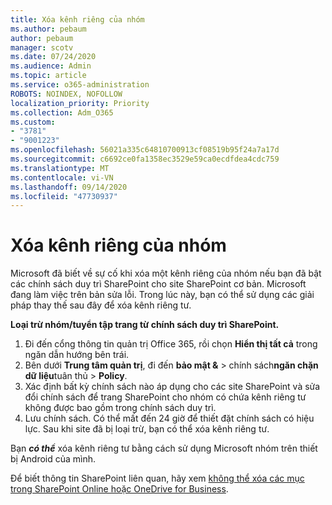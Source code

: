 ```yaml
---
title: Xóa kênh riêng của nhóm
ms.author: pebaum
author: pebaum
manager: scotv
ms.date: 07/24/2020
ms.audience: Admin
ms.topic: article
ms.service: o365-administration
ROBOTS: NOINDEX, NOFOLLOW
localization_priority: Priority
ms.collection: Adm_O365
ms.custom:
- "3781"
- "9001223"
ms.openlocfilehash: 56021a335c64810700913cf08519b95f24a7a17d
ms.sourcegitcommit: c6692ce0fa1358ec3529e59ca0ecdfdea4cdc759
ms.translationtype: MT
ms.contentlocale: vi-VN
ms.lasthandoff: 09/14/2020
ms.locfileid: "47730937"
---
```

# <a name="delete-a-teams-private-channel"></a>Xóa kênh riêng của nhóm

Microsoft đã biết về sự cố khi xóa một kênh riêng của nhóm nếu bạn đã bật các chính sách duy trì SharePoint cho site SharePoint cơ bản. Microsoft đang làm việc trên bản sửa lỗi. Trong lúc này, bạn có thể sử dụng các giải pháp thay thế sau đây để xóa kênh riêng tư.

**Loại trừ nhóm/tuyển tập trang từ chính sách duy trì SharePoint.**

1. Đi đến cổng thông tin quản trị Office 365, rồi chọn **Hiển thị tất cả** trong ngăn dẫn hướng bên trái.
2. Bên dưới **Trung tâm quản trị**, đi đến **bảo mật &**  >  chính sách**ngăn chặn dữ liệu**tuân thủ  >  **Policy**.
3. Xác định bất kỳ chính sách nào áp dụng cho các site SharePoint và sửa đổi chính sách để trang SharePoint cho nhóm có chứa kênh riêng tư không được bao gồm trong chính sách duy trì.
4. Lưu chính sách.
    Có thể mất đến 24 giờ để thiết đặt chính sách có hiệu lực.
    Sau khi site đã bị loại trừ, bạn có thể xóa kênh riêng tư.  
    
Bạn  ***có thể*** xóa kênh riêng tư bằng cách sử dụng Microsoft nhóm trên thiết bị Android của mình. 

Để biết thông tin SharePoint liên quan, hãy xem [không thể xóa các mục trong SharePoint Online hoặc OneDrive for Business](https://docs.microsoft.com/alchemyinsights/retention-policy-ediscovery-hold).